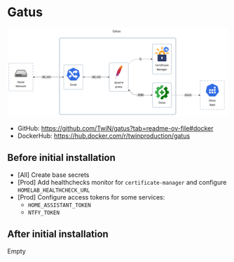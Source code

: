 # Gatus

![diagram](../../docs/diagrams/out/apps/gatus.png)

- GitHub: <https://github.com/TwiN/gatus?tab=readme-ov-file#docker>
- DockerHub: <https://hub.docker.com/r/twinproduction/gatus>

## Before initial installation

- \[All\] Create base secrets
- \[Prod\] Add healthchecks monitor for `certificate-manager` and configure `HOMELAB_HEALTHCHECK_URL`
- \[Prod\] Configure access tokens for some services:
    - `HOME_ASSISTANT_TOKEN`
    - `NTFY_TOKEN`

## After initial installation

Empty
